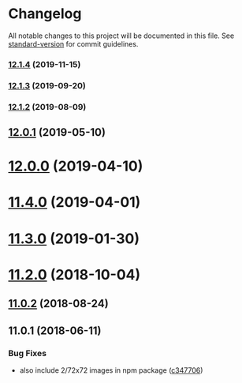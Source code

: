 # Changelog

All notable changes to this project will be documented in this file. See [standard-version](https://github.com/conventional-changelog/standard-version) for commit guidelines.

### [12.1.4](https://github.com/makepanic/twemoji-clean/compare/v12.1.3...v12.1.4) (2019-11-15)



### [12.1.3](https://github.com/makepanic/twemoji-clean/compare/v12.1.2...v12.1.3) (2019-09-20)



### [12.1.2](https://github.com/makepanic/twemoji-clean/compare/v12.0.1...v12.1.2) (2019-08-09)



<a name="12.0.1"></a>
## [12.0.1](https://github.com/makepanic/twemoji-clean/compare/v12.0.0...v12.0.1) (2019-05-10)



<a name="12.0.0"></a>
# [12.0.0](https://github.com/makepanic/twemoji-clean/compare/v11.4.0...v12.0.0) (2019-04-10)



<a name="11.4.0"></a>
# [11.4.0](https://github.com/makepanic/twemoji-clean/compare/v11.3.0...v11.4.0) (2019-04-01)



<a name="11.3.0"></a>
# [11.3.0](https://github.com/makepanic/twemoji-clean/compare/v11.2.0...v11.3.0) (2019-01-30)



<a name="11.2.0"></a>
# [11.2.0](https://github.com/makepanic/twemoji-clean/compare/v11.0.2...v11.2.0) (2018-10-04)



<a name="11.0.2"></a>
## [11.0.2](https://github.com/makepanic/twemoji-clean/compare/v11.0.1...v11.0.2) (2018-08-24)



<a name="11.0.1"></a>
## 11.0.1 (2018-06-11)


### Bug Fixes

* also include 2/72x72 images in npm package ([c347706](https://github.com/makepanic/twemoji-clean/commit/c347706))
